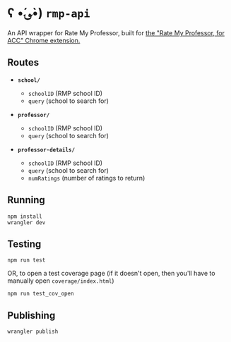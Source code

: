 # ʕ •́؈•̀) `rmp-api`

An API wrapper for Rate My Professor, built for [the "Rate My Professor, for ACC" Chrome extension.](https://chrome.google.com/webstore/detail/rate-my-professor-for-acc/oekeigfkekkohaffahehenjejpdpnpdp)

## Routes
- **`school/`**
  - `schoolID` (RMP school ID)
  - `query` (school to search for)

- **`professor/`**
  - `schoolID` (RMP school ID)
  - `query` (school to search for)

- **`professor-details/`**
  - `schoolID` (RMP school ID)
  - `query` (school to search for)
  - `numRatings` (number of ratings to return)

## Running
```
npm install
wrangler dev
```

## Testing
```
npm run test
```
OR, to open a test coverage page (if it doesn't open, then you'll have to manually open `coverage/index.html`)
```
npm run test_cov_open
```

## Publishing
```
wrangler publish
```
